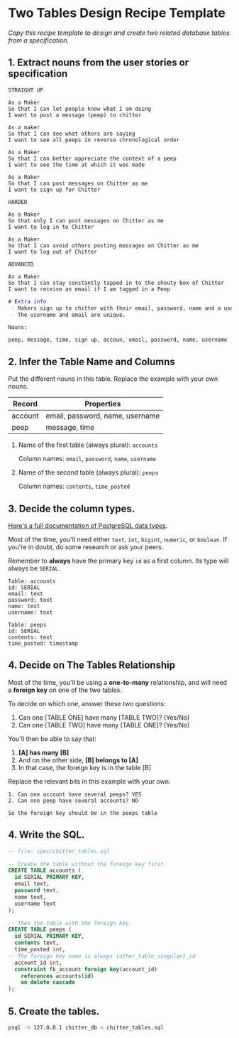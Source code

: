 # Two Tables Design Recipe Template

_Copy this recipe template to design and create two related database tables from a specification._

## 1. Extract nouns from the user stories or specification

```
STRAIGHT UP

As a Maker
So that I can let people know what I am doing  
I want to post a message (peep) to chitter

As a maker
So that I can see what others are saying  
I want to see all peeps in reverse chronological order

As a Maker
So that I can better appreciate the context of a peep
I want to see the time at which it was made

As a Maker
So that I can post messages on Chitter as me
I want to sign up for Chitter

HARDER

As a Maker
So that only I can post messages on Chitter as me
I want to log in to Chitter

As a Maker
So that I can avoid others posting messages on Chitter as me
I want to log out of Chitter

ADVANCED

As a Maker
So that I can stay constantly tapped in to the shouty box of Chitter
I want to receive an email if I am tagged in a Peep
```

```md
# Extra info
 - Makers sign up to chitter with their email, password, name and a username.
 - The username and email are unique.
```

```
Nouns:

peep, message, time, sign up, accoun, email, password, name, username
```

## 2. Infer the Table Name and Columns

Put the different nouns in this table. Replace the example with your own nouns.

| Record                | Properties          |
| --------------------- | ------------------  |
| account               | email, password, name, username
| peep                  | message, time

1. Name of the first table (always plural): `accounts` 

    Column names: `email`, `password`, `name`, `username`

2. Name of the second table (always plural): `peeps` 

    Column names: `contents`, `time_posted`

## 3. Decide the column types.

[Here's a full documentation of PostgreSQL data types](https://www.postgresql.org/docs/current/datatype.html).

Most of the time, you'll need either `text`, `int`, `bigint`, `numeric`, or `boolean`. If you're in doubt, do some research or ask your peers.

Remember to **always** have the primary key `id` as a first column. Its type will always be `SERIAL`.

```
Table: accounts
id: SERIAL
email: text
password: text
name: text
username: text

Table: peeps
id: SERIAL
contents: text
time_posted: timestamp
```

## 4. Decide on The Tables Relationship

Most of the time, you'll be using a **one-to-many** relationship, and will need a **foreign key** on one of the two tables.

To decide on which one, answer these two questions:

1. Can one [TABLE ONE] have many [TABLE TWO]? (Yes/No)
2. Can one [TABLE TWO] have many [TABLE ONE]? (Yes/No)

You'll then be able to say that:

1. **[A] has many [B]**
2. And on the other side, **[B] belongs to [A]**
3. In that case, the foreign key is in the table [B]

Replace the relevant bits in this example with your own:

```
1. Can one account have several peeps? YES
2. Can one peep have several accounts? NO

So the foreign key should be in the peeps table
```

## 4. Write the SQL.

```sql
-- file: spec/chitter_tables.sql

-- Create the table without the foreign key first.
CREATE TABLE accounts (
  id SERIAL PRIMARY KEY,
  email text,
  password text,
  name text,
  username text
);

-- Then the table with the foreign key.
CREATE TABLE peeps (
  id SERIAL PRIMARY KEY,
  contents text,
  time_posted int,
-- The foreign key name is always {other_table_singular}_id
  account_id int,
  constraint fk_account foreign key(account_id)
    references accounts(id)
    on delete cascade
);
```

## 5. Create the tables.

```bash
psql -h 127.0.0.1 chitter_db < chitter_tables.sql
```
